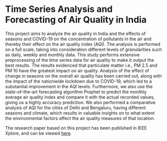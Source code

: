 # Time Series Analysis and Forecasting of Air Quality in India

This project aims to analyze the air quality in India and the effects of seasons and COVID-19 on the concentration of pollutants in the air and thereby their effect on the air quality index (AQI). The analysis is performed on a full scale, taking into consideration different levels of granularities such as daily, weekly and monthly data. This study performs extensive preprocessing of the time series data for air quality to make it output the best results. The results evidenced that particulate matter i.e., PM 2.5 and PM 10 have the greatest impact on air quality. Analysis of the effect of change in seasons on the overall air quality has been carried out, along with the impact of the nationwide lockdown due to COVID-19, which led to a substantial improvement in the AQI levels. Furthermore, we also use the state-of-the-art forecasting algorithm Prophet to predict the monthly average air quality index and compare it with the actual recorded values, giving us a highly accuracy prediction. We also performed a comparative analysis of AQI for the cities of Delhi and Bengaluru, having different seasons and climate, which results in valuable insights on to what extent the environmental factors affect the air quality measures of that location.

The research paper based on this project has been published in IEEE Xplore, and can be viewed [here](https://ieeexplore.ieee.org/document/10179673).
